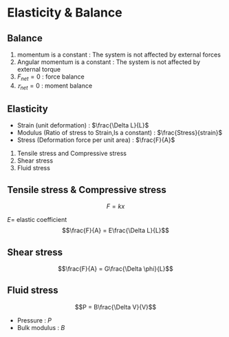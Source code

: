 # Elasticity & Balance

## Balance

1. momentum is a constant : The system is not affected by external forces
2. Angular momentum is a constant : The system is not affected by external torque
3. $F_{net} = 0$ : force balance
4. $𝜏_{net} = 0$ : moment balance

## Elasticity

* Strain (unit deformation) : $\frac{\Delta L}{L}$
* Modulus (Ratio of stress to Strain,Is a constant) : $\frac{Stress}{strain}$
* Stress (Deformation force per unit area) : $\frac{F}{A}$

1. Tensile stress and Compressive stress
2. Shear stress
3. Fluid stress

## Tensile stress & Compressive stress

$$F = kx$$

$E =$ elastic coefficient
$$\frac{F}{A} = E\frac{\Delta L}{L}$$

## Shear stress

$$\frac{F}{A} = G\frac{\Delta \phi}{L}$$

## Fluid stress

$$P = B\frac{\Delta V}{V}$$

* Pressure : $P$
* Bulk modulus : $B$
